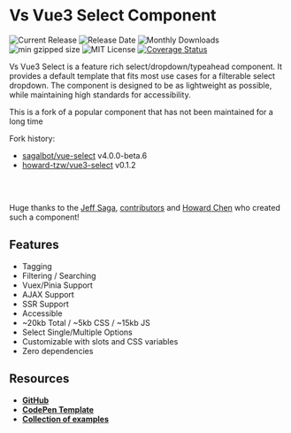 # Vs Vue3 Select Component

![Current Release](https://img.shields.io/github/release/voral/vs-vue3-select.svg)
![Release Date](https://img.shields.io/github/release-date/voral/vs-vue3-select)
![Monthly Downloads](https://img.shields.io/npm/dm/vs-vue3-select.svg)
![min gzipped size](https://img.shields.io/bundlejs/size/vs-vue3-select)
![MIT License](https://img.shields.io/github/license/voral/vs-vue3-select.svg)
[![Coverage Status](https://coveralls.io/repos/github/Voral/vs-vue3-select/badge.svg?branch=main)](https://coveralls.io/github/Voral/vs-vue3-select?branch=main)

Vs Vue3 Select is a feature rich select/dropdown/typeahead component. It provides a
default template that fits most use cases for a filterable select dropdown. The
component is designed to be as lightweight as possible, while maintaining high
standards for accessibility.

This is a fork of a popular component that has not been maintained for a long time

Fork history:

- [sagalbot/vue-select](https://github.com/sagalbot/vue-select) v4.0.0-beta.6
- [howard-tzw/vue3-select](https://github.com/howard-tzw/vue3-select) v0.1.2

<div style="max-width:25rem; margin: 0 auto; padding: 1rem 0;">
  <country-select />  
</div>

Huge thanks to the [Jeff Saga](https://github.com/sagalbot),
[contributors](https://github.com/sagalbot/vue-select/graphs/contributors)
and [Howard Chen](https://github.com/howard-tzw/vue3-select)
who created such a component!

## Features

- Tagging
- Filtering / Searching
- Vuex/Pinia Support
- AJAX Support
- SSR Support
- Accessible
- ~20kb Total / ~5kb CSS / ~15kb JS
- Select Single/Multiple Options
- Customizable with slots and CSS variables
- Zero dependencies

## Resources

- **[GitHub](https://github.com/voral/vs-vue3-select)**
- **[CodePen Template](https://codepen.io/vasoft/pen/JjxVrVM)**
- **[Collection of examples](https://codepen.io/collection/aMPBbR)**

